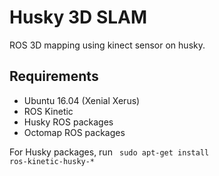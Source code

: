 # Husky 3D SLAM
ROS 3D mapping using kinect sensor on husky.

## Requirements
- Ubuntu 16.04 (Xenial Xerus)
- ROS Kinetic
- Husky ROS packages
- Octomap ROS packages

For Husky packages, run
<code>
sudo apt-get install ros-kinetic-husky-*
</code>